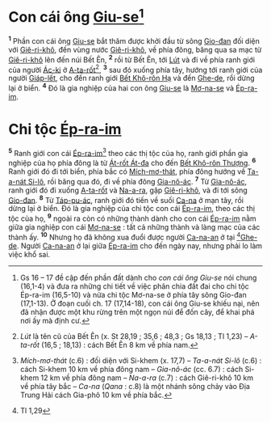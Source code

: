 # Con cái ông [Giu-se]()[^1-f54bb8d1-73fa-4069-afd6-63fef825712a]
<sup><b>1</b></sup> Phần con cái ông [Giu-se]() bắt thăm được khởi đầu từ sông [Gio-đan]() đối diện với [Giê-ri-khô](), đến vùng nước [Giê-ri-khô](), về phía đông, băng qua sa mạc từ [Giê-ri-khô]() lên đến núi Bết Ên, <sup><b>2</b></sup> rồi từ Bết Ên, tới [Lút]() và đi về phía ranh giới của người [Ác-ki]() ở [A-ta-rốt]()[^2-f54bb8d1-73fa-4069-afd6-63fef825712a], <sup><b>3</b></sup> sau đó xuống phía tây, hướng tới ranh giới của người [Giáp-lết](), cho đến ranh giới [Bết Khô-rôn Hạ]() và đến [Ghe-de](), rồi dừng lại ở biển. <sup><b>4</b></sup> Đó là gia nghiệp của hai con ông [Giu-se]() là [Mơ-na-se]() và [Ép-ra-im]().

# Chi tộc [Ép-ra-im]()
<sup><b>5</b></sup> Ranh giới con cái [Ép-ra-im]()[^3-f54bb8d1-73fa-4069-afd6-63fef825712a] theo các thị tộc của họ, ranh giới phần gia nghiệp của họ phía đông là từ [Át-rốt Át-đa]() cho đến [Bết Khô-rôn Thượng](). <sup><b>6</b></sup> Ranh giới đó đi tới biển, phía bắc có [Mích-mơ-thát](), phía đông hướng về [Ta-a-nát Si-lô](), rồi băng qua đó, đi về phía đông [Gia-nô-ác](). <sup><b>7</b></sup> Từ [Gia-nô-ác](), ranh giới đó đi xuống [A-ta-rốt]() và [Na-a-ra](), gặp [Giê-ri-khô](), và đi tới sông [Gio-đan](). <sup><b>8</b></sup> Từ [Táp-pu-ác](), ranh giới đó tiến về suối [Ca-na]() ở mạn tây, rồi dừng lại ở biển. Đó là gia nghiệp của chi tộc con cái [Ép-ra-im](), theo các thị tộc của họ, <sup><b>9</b></sup> ngoài ra còn có những thành dành cho con cái [Ép-ra-im]() nằm giữa gia nghiệp con cái [Mơ-na-se]() : tất cả những thành và làng mạc của các thành ấy. <sup><b>10</b></sup> Nhưng họ đã không xua đuổi được người [Ca-na-an]() ở tại [^1@-f54bb8d1-73fa-4069-afd6-63fef825712a][Ghe-de](). Người [Ca-na-an]() ở lại giữa [Ép-ra-im]() cho đến ngày nay, nhưng phải lo làm việc khổ sai.

[^1-f54bb8d1-73fa-4069-afd6-63fef825712a]: Gs 16 – 17 đề cập đến phần đất dành cho *con cái ông Giu-se* nói chung (16,1-4) và đưa ra những chi tiết về việc phân chia đất đai cho chi tộc Ép-ra-im (16,5-10) và nửa chi tộc Mơ-na-se ở phía tây sông Gio-đan (17,1-13). Ở đoạn cuối ch. 17 (17,14-18), con cái ông Giu-se khiếu nại, nên đã nhận được một khu rừng trên một ngọn núi để đốn cây, để khai phá nơi ấy mà định cư.
[^2-f54bb8d1-73fa-4069-afd6-63fef825712a]: *Lút* là tên cũ của Bết Ên (x. St 28,19 ; 35,6 ; 48,3 ; Gs 18,13 ; Tl 1,23) – *A-ta-rốt* (16,5 ; 18,13) : cách Bết Ên 8 km về phía nam.
[^3-f54bb8d1-73fa-4069-afd6-63fef825712a]: *Mích-mơ-thát* (c.6) : đối diện với Si-khem (x. 17,7) – *Ta-a-nát Si-lô* (c.6) : cách Si-khem 10 km về phía đông nam – *Gia-nô-ác* (cc. 6.7) : cách Si-khem 12 km về phía đông nam – *Na-a-ra* (c.7) : cách Giê-ri-khô 10 km về phía tây bắc – *Ca-na* (*Qana* : c.8) là một nhánh sông chảy vào Địa Trung Hải cách Gia-phô 10 km về phía bắc.
[^1@-f54bb8d1-73fa-4069-afd6-63fef825712a]: Tl 1,29